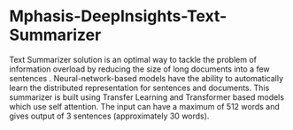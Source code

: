# Mphasis-DeepInsights-Text-Summarizer
Text Summarizer solution is an optimal way to tackle the problem of information overload by reducing the size of long documents into a few sentences . Neural-network-based models have the ability to automatically learn the distributed representation for sentences and documents. This summarizer is built using Transfer Learning and Transformer based models which use self attention. The input can have a maximum of 512 words and gives output of 3 sentences (approximately 30 words).

